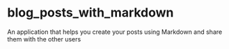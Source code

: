 # blog_posts_with_markdown
An application that helps you create your posts using Markdown and share them with the other users
